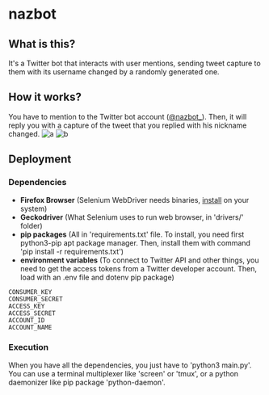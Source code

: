 # nazbot
## What is this?
It's a Twitter bot that interacts with user mentions, sending tweet capture to them with its username changed by a randomly generated one.

## How it works?
You have to mention to the Twitter bot account ([@nazbot_](https://twitter.com/nazbot_)). Then, it will reply you with a capture of the tweet that you replied with his nickname changed.
![a](https://raw.githubusercontent.com/gitatmanu/nazbot/main/docs/howitworks_1.png)
![b](https://raw.githubusercontent.com/gitatmanu/nazbot/main/docs/howitworks_2.png)

## Deployment
### Dependencies
- **Firefox Browser** (Selenium WebDriver needs binaries, [install](https://www.mozilla.org/es-ES/firefox/new/) on your system)
- **Geckodriver** (What Selenium uses to run web browser, in 'drivers/' folder)
- **pip packages** (All in 'requirements.txt' file. To install, you need first python3-pip apt package manager. Then, install them with command 'pip install -r requirements.txt')
- **environment variables** (To connect to Twitter API and other things, you need to get the access tokens from a Twitter developer account. Then, load with an .env file and dotenv pip package)
~~~
CONSUMER_KEY
CONSUMER_SECRET
ACCESS_KEY
ACCESS_SECRET
ACCOUNT_ID
ACCOUNT_NAME
~~~
### Execution
When you have all the dependencies, you just have to 'python3 main.py'. 
You can use a terminal multiplexer like 'screen' or 'tmux', or a python daemonizer like pip package 'python-daemon'.
